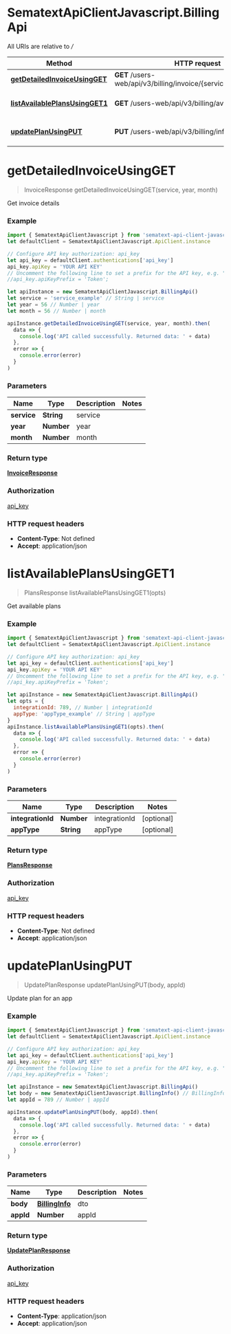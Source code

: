 # SematextApiClientJavascript.BillingApi

All URIs are relative to _/_

| Method                                                                       | HTTP request                                                       | Description            |
| ---------------------------------------------------------------------------- | ------------------------------------------------------------------ | ---------------------- |
| [**getDetailedInvoiceUsingGET**](BillingApi.md#getDetailedInvoiceUsingGET)   | **GET** /users-web/api/v3/billing/invoice/{service}/{year}/{month} | Get invoice details    |
| [**listAvailablePlansUsingGET1**](BillingApi.md#listAvailablePlansUsingGET1) | **GET** /users-web/api/v3/billing/availablePlans                   | Get available plans    |
| [**updatePlanUsingPUT**](BillingApi.md#updatePlanUsingPUT)                   | **PUT** /users-web/api/v3/billing/info/{appId}                     | Update plan for an app |

<a name="getDetailedInvoiceUsingGET"></a>

# **getDetailedInvoiceUsingGET**

> InvoiceResponse getDetailedInvoiceUsingGET(service, year, month)

Get invoice details

### Example

```javascript
import { SematextApiClientJavascript } from 'sematext-api-client-javascript'
let defaultClient = SematextApiClientJavascript.ApiClient.instance

// Configure API key authorization: api_key
let api_key = defaultClient.authentications['api_key']
api_key.apiKey = 'YOUR API KEY'
// Uncomment the following line to set a prefix for the API key, e.g. "Token" (defaults to null)
//api_key.apiKeyPrefix = 'Token';

let apiInstance = new SematextApiClientJavascript.BillingApi()
let service = 'service_example' // String | service
let year = 56 // Number | year
let month = 56 // Number | month

apiInstance.getDetailedInvoiceUsingGET(service, year, month).then(
  data => {
    console.log('API called successfully. Returned data: ' + data)
  },
  error => {
    console.error(error)
  }
)
```

### Parameters

| Name        | Type       | Description | Notes |
| ----------- | ---------- | ----------- | ----- |
| **service** | **String** | service     |
| **year**    | **Number** | year        |
| **month**   | **Number** | month       |

### Return type

[**InvoiceResponse**](InvoiceResponse.md)

### Authorization

[api_key](../README.md#api_key)

### HTTP request headers

- **Content-Type**: Not defined
- **Accept**: application/json

<a name="listAvailablePlansUsingGET1"></a>

# **listAvailablePlansUsingGET1**

> PlansResponse listAvailablePlansUsingGET1(opts)

Get available plans

### Example

```javascript
import { SematextApiClientJavascript } from 'sematext-api-client-javascript'
let defaultClient = SematextApiClientJavascript.ApiClient.instance

// Configure API key authorization: api_key
let api_key = defaultClient.authentications['api_key']
api_key.apiKey = 'YOUR API KEY'
// Uncomment the following line to set a prefix for the API key, e.g. "Token" (defaults to null)
//api_key.apiKeyPrefix = 'Token';

let apiInstance = new SematextApiClientJavascript.BillingApi()
let opts = {
  integrationId: 789, // Number | integrationId
  appType: 'appType_example' // String | appType
}
apiInstance.listAvailablePlansUsingGET1(opts).then(
  data => {
    console.log('API called successfully. Returned data: ' + data)
  },
  error => {
    console.error(error)
  }
)
```

### Parameters

| Name              | Type       | Description   | Notes      |
| ----------------- | ---------- | ------------- | ---------- |
| **integrationId** | **Number** | integrationId | [optional] |
| **appType**       | **String** | appType       | [optional] |

### Return type

[**PlansResponse**](PlansResponse.md)

### Authorization

[api_key](../README.md#api_key)

### HTTP request headers

- **Content-Type**: Not defined
- **Accept**: application/json

<a name="updatePlanUsingPUT"></a>

# **updatePlanUsingPUT**

> UpdatePlanResponse updatePlanUsingPUT(body, appId)

Update plan for an app

### Example

```javascript
import { SematextApiClientJavascript } from 'sematext-api-client-javascript'
let defaultClient = SematextApiClientJavascript.ApiClient.instance

// Configure API key authorization: api_key
let api_key = defaultClient.authentications['api_key']
api_key.apiKey = 'YOUR API KEY'
// Uncomment the following line to set a prefix for the API key, e.g. "Token" (defaults to null)
//api_key.apiKeyPrefix = 'Token';

let apiInstance = new SematextApiClientJavascript.BillingApi()
let body = new SematextApiClientJavascript.BillingInfo() // BillingInfo | dto
let appId = 789 // Number | appId

apiInstance.updatePlanUsingPUT(body, appId).then(
  data => {
    console.log('API called successfully. Returned data: ' + data)
  },
  error => {
    console.error(error)
  }
)
```

### Parameters

| Name      | Type                              | Description | Notes |
| --------- | --------------------------------- | ----------- | ----- |
| **body**  | [**BillingInfo**](BillingInfo.md) | dto         |
| **appId** | **Number**                        | appId       |

### Return type

[**UpdatePlanResponse**](UpdatePlanResponse.md)

### Authorization

[api_key](../README.md#api_key)

### HTTP request headers

- **Content-Type**: application/json
- **Accept**: application/json
